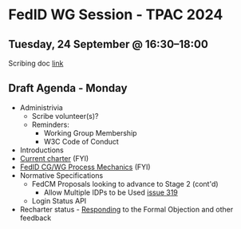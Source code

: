 # FedID WG Session - TPAC 2024

## Tuesday, 24 September @ 16:30​–​18:00
Scribing doc [link](https://docs.google.com/document/d/1ISEjusnwvm5svndeNC9C5Smqk7LJXnMPgSwf7zb7bYM/edit?usp=sharing)

## Draft Agenda - Monday
* Administrivia
   * Scribe volunteer(s)?
   * Reminders: 
       * Working Group Membership
       * W3C Code of Conduct
* Introductions
* [Current charter](https://www.w3.org/2024/03/wg-fedid-charter.html) (FYI)
* [FedID CG/WG Process Mechanics](https://github.com/w3c-fedid/Administration/blob/main/proposals-CG-WG.md) (FYI)
* Normative Specifications
   * FedCM Proposals looking to advance to Stage 2 (cont'd)
      * Allow Multiple IDPs to be Used [issue 319](https://github.com/w3c-fedid/FedCM/issues/319)
   * Login Status API
* Recharter status - [Responding](https://github.com/w3c/charter-drafts/pulls?q=is%3Apr+is%3Aopen+%5Bwg%2Ffedid%5D+) to the Formal Objection and other feedback
 